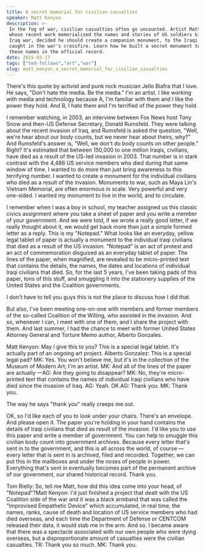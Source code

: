 ```yaml
---
title: A secret memorial for civilian casualties
speaker: Matt Kenyon
description: >-
 In the fog of war, civilian casualties often go uncounted. Artist Matt Kenyon,
 whose recent work memorialized the names and stories of US soldiers killed in the
 Iraq war, decided he should create a companion monument, to the Iraqi civilians
 caught in the war's crossfire. Learn how he built a secret monument to place
 these names in the official record.
date: 2015-03-17
tags: ["ted-fellows","art","war"]
slug: matt_kenyon_a_secret_memorial_for_civilian_casualties
---
```


There's this quote by activist and punk rock musician Jello Biafra that I love. He says,
"Don't hate the media. Be the media." I'm an artist. I like working with media and
technology because A, I'm familiar with them and I like the power they hold. And B, I hate
them and I'm terrified of the power they hold.

I remember watching, in 2003, an interview between Fox News host Tony Snow and then-US
Defense Secretary, Donald Rumsfeld. They were talking about the recent invasion of Iraq,
and Rumsfeld is asked the question, "Well, we're hear about our body counts, but we never
hear about theirs, why?" And Rumsfeld's answer is, "Well, we don't do body counts on other
people." Right? It's estimated that between 150,000 to one million Iraqis, civilians, have
died as a result of the US-led invasion in 2003. That number is in stark contrast with the
4,486 US service members who died during that same window of time. I wanted to do more
than just bring awareness to this terrifying number. I wanted to create a monument for the
individual civilians who died as a result of the invasion. Monuments to war, such as Maya
Lin's Vietnam Memorial, are often enormous in scale. Very powerful and very one-sided. I
wanted my monument to live in the world, and to circulate.

I remember when I was a boy in school, my teacher assigned us this classic civics
assignment where you take a sheet of paper and you write a member of your government. And
we were told, if we wrote a really good letter, if we really thought about it, we would
get back more than just a simple formed letter as a reply. This is my "Notepad." What looks
like an everyday, yellow legal tablet of paper is actually a monument to the individual
Iraqi civilians that died as a result of the US invasion. "Notepad" is an act of protest
and an act of commemoration disguised as an everyday tablet of paper. The lines of the
paper, when magnified, are revealed to be micro-printed text that contains the details,
the names, the dates and locations of individual Iraqi civilians that died. So, for the
last 5 years, I've been taking pads of this paper, tons of this stuff, and smuggling it
into the stationery supplies of the United States and the Coalition governments.

I don't have to tell you guys this is not the place to discuss how I did
that.

But also, I've been meeting one-on-one with members and former members of the so-called
Coalition of the Willing, who assisted in the invasion. And so, whenever I can, I meet with
one of them, and I share the project with them. And last summer, I had the chance to meet
with former United States Attorney General and Torture Memo author, Alberto
Gonzales.

Matt Kenyon: May I give this to you? This is a special legal tablet. It's actually part of
an ongoing art project. Alberto Gonzalez: This is a special legal pad? MK: Yes. You won't
believe me, but it's in the collection of the Museum of Modern Art; I'm an artist. MK: And
all of the lines of the paper are actually —AG: Are they going to disappear? MK: No,
they're micro-printed text that contains the names of individual Iraqi civilians who have
died since the invasion of Iraq. AG: Yeah. OK.AG: Thank you. MK: Thank you.

The way he says "thank you" really creeps me out.

OK, so I'd like each of you to look under your chairs. There's an envelope. And please
open it. The paper you're holding in your hand contains the details of Iraqi civilians
that died as result of the invasion. I'd like you to use this paper and write a member of
government. You can help to smuggle this civilian body count into government archives.
Because every letter that's sent in to the government, and this is all across the world,
of course — every letter that is sent in is archived, filed and recorded. Together, we can
put this in the mailboxes and under the noses of people in power. Everything that's sent
in eventually becomes part of the permanent archive of our government, our shared
historical record. Thank you.

Tom Rielly: So, tell me Matt, how did this idea come into your head, of "Notepad"?Matt
Kenyon: I'd just finished a project that dealt with the US Coalition side of the war and
it was a black armband that was called the "Improvised Empathetic Device" which
accumulated, in real time, the names, ranks, cause of death and location of US service
members who had died overseas, and each time the Department of Defense or CENTCOM released
their data, it would stab me in the arm. And so, I became aware that there was a spectacle
associated with our own people who were dying overseas, but a disproportionate amount of
casualties were the civilian casualties. TR: Thank you so much. MK: Thank
you.

<!--
ad_duration=3.33
comment_count=33
event="TED2015"
external_duration=0
external_start_time=0
has_talk_citation=0
intro_duration=11.82
is_subtitle_required="False"
is_talk_featured="True"
language="en"
language_swap="False"
native_language="en"
number_of_related_talks=6
number_of_speakers=1
number_of_subtitled_videos=25
number_of_tags=3
number_of_talk_download_languages=25
number_of_talk_more_resources=0
number_of_talk_recommendations=1
number_of_talks_take_actions=2
post_ad_duration=0.83
published_timestamp="2015-08-13 15:07:13"
recording_date="2015-03-17"
speaker_description="New media artist"
speaker_is_published=1
speaker_name="Matt Kenyon"
talk_more_resources=[]
talk_name="A secret memorial for civilian casualties"
talk_recommendations_blurb="Explore more of Matt Kenyon's projects"
talks_tags=["ted-fellows","art","war"]
url_audio="https://download.ted.com/talks/MattKenyon_2015U.mp3?apikey=acme-roadrunner"
url_photo_speaker="https://pe.tedcdn.com/images/ted/b7f50bbcbd51a6af904a3351e22819906e7f3d98_254x191.jpg"
url_photo_talk="https://pe.tedcdn.com/images/ted/27482e11cc3d472c501630f3f31469c1b31b3099_2880x1620.jpg"
url_webpage="https://www.ted.com/talks/matt_kenyon_a_secret_memorial_for_civilian_casualties"
video_type_name="TED Stage Talk"
-->